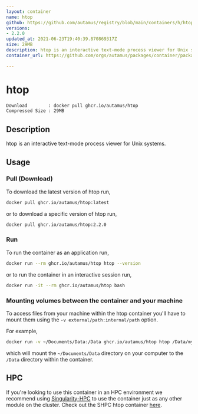 ```yaml
---
layout: container
name: htop
github: https://github.com/autamus/registry/blob/main/containers/h/htop/spack.yaml
versions:
- 2.2.0
updated_at: 2021-06-23T19:40:39.870869317Z
size: 29MB
description: htop is an interactive text-mode process viewer for Unix systems.
container_url: https://github.com/orgs/autamus/packages/container/package/htop

---
```

# htop
```bash 
Download        : docker pull ghcr.io/autamus/htop
Compressed Size : 29MB
```

## Description
htop is an interactive text-mode process viewer for Unix systems.

## Usage
### Pull (Download)
To download the latest version of htop run,

```bash
docker pull ghcr.io/autamus/htop:latest
```

or to download a specific version of htop run,

```bash
docker pull ghcr.io/autamus/htop:2.2.0
```
### Run
To run the container as an application run,
```bash
docker run --rm ghcr.io/autamus/htop htop --version
```

or to run the container in an interactive session run,
```bash
docker run -it --rm ghcr.io/autamus/htop bash
```

### Mounting volumes between the container and your machine
To access files from your machine within the htop container you'll have to mount them using the `-v external/path:internal/path` option.

For example,
```bash
docker run -v ~/Documents/Data:/Data ghcr.io/autamus/htop htop /Data/myData.csv
```
which will mount the `~/Documents/Data` directory on your computer to the `/Data` directory within the container.

## HPC
If you're looking to use this container in an HPC environment we recommend using [Singularity-HPC](https://singularity-hpc.readthedocs.io) to use the container just as any other module on the cluster. Check out the SHPC htop container [here](https://singularityhub.github.io/singularity-hpc/r/ghcr.io-autamus-htop/).